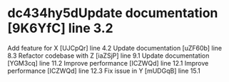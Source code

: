 # dc434hy5dUpdate documentation [9K6YfC] line 3.2
Add feature for X [UJCpQr] line 4.2
Update documentation [uZF60b] line 8.3
Refactor codebase with Z [iaZSjP] line 9.1
Update documentation [YGM3cq] line 11.2
Improve performance [ICZWQd] line 12.1
Improve performance [ICZWQd] line 12.3
Fix issue in Y [mUDGqB] line 15.1
